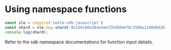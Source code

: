 # Using namespace functions

```javascript
const sle = require('seele-sdk-javascript')
const shard = sle.key.shard('0x15dcb0a38ae4aef2bd88def8c3588a1196d0d2b1')
console.log(shard);
```

Refer to the sdk namespace documentations for function input details.
